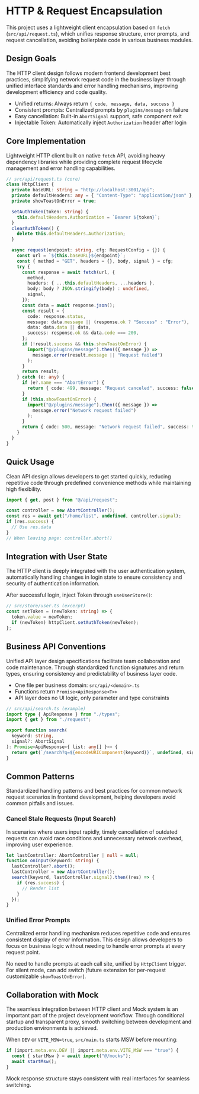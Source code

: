 # HTTP & Request Encapsulation

This project uses a lightweight client encapsulation based on `fetch` (`src/api/request.ts`), which unifies response structure, error prompts, and request cancellation, avoiding boilerplate code in various business modules.

## Design Goals

The HTTP client design follows modern frontend development best practices, simplifying network request code in the business layer through unified interface standards and error handling mechanisms, improving development efficiency and code quality.

- Unified returns: Always return `{ code, message, data, success }`
- Consistent prompts: Centralized prompts by `plugins/message` on failure
- Easy cancellation: Built-in `AbortSignal` support, safe component exit
- Injectable Token: Automatically inject `Authorization` header after login

## Core Implementation

Lightweight HTTP client built on native `fetch` API, avoiding heavy dependency libraries while providing complete request lifecycle management and error handling capabilities.

```ts
// src/api/request.ts (core)
class HttpClient {
  private baseURL: string = "http://localhost:3001/api";
  private defaultHeaders: any = { "Content-Type": "application/json" };
  private showToastOnError = true;

  setAuthToken(token: string) {
    this.defaultHeaders.Authorization = `Bearer ${token}`;
  }
  clearAuthToken() {
    delete this.defaultHeaders.Authorization;
  }

  async request(endpoint: string, cfg: RequestConfig = {}) {
    const url = `${this.baseURL}${endpoint}`;
    const { method = "GET", headers = {}, body, signal } = cfg;
    try {
      const response = await fetch(url, {
        method,
        headers: { ...this.defaultHeaders, ...headers },
        body: body ? JSON.stringify(body) : undefined,
        signal,
      });
      const data = await response.json();
      const result = {
        code: response.status,
        message: data.message || (response.ok ? "Success" : "Error"),
        data: data.data || data,
        success: response.ok && data.code === 200,
      };
      if (!result.success && this.showToastOnError) {
        import("@/plugins/message").then(({ message }) =>
          message.error(result.message || "Request failed")
        );
      }
      return result;
    } catch (e: any) {
      if (e?.name === "AbortError") {
        return { code: 499, message: "Request canceled", success: false };
      }
      if (this.showToastOnError) {
        import("@/plugins/message").then(({ message }) =>
          message.error("Network request failed")
        );
      }
      return { code: 500, message: "Network request failed", success: false };
    }
  }
}
```

## Quick Usage

Clean API design allows developers to get started quickly, reducing repetitive code through predefined convenience methods while maintaining high flexibility.

```ts
import { get, post } from "@/api/request";

const controller = new AbortController();
const res = await get("/home/list", undefined, controller.signal);
if (res.success) {
  // Use res.data
}
// When leaving page: controller.abort()
```

## Integration with User State

The HTTP client is deeply integrated with the user authentication system, automatically handling changes in login state to ensure consistency and security of authentication information.

After successful login, inject Token through `useUserStore()`:

```ts
// src/store/user.ts (excerpt)
const setToken = (newToken: string) => {
  token.value = newToken;
  if (newToken) httpClient.setAuthToken(newToken);
};
```

## Business API Conventions

Unified API layer design specifications facilitate team collaboration and code maintenance. Through standardized function signatures and return types, ensuring consistency and predictability of business layer code.

- One file per business domain: `src/api/<domain>.ts`
- Functions return `Promise<ApiResponse<T>>`
- API layer does no UI logic, only parameter and type constraints

```ts
// src/api/search.ts (example)
import type { ApiResponse } from "./types";
import { get } from "./request";

export function search(
  keyword: string,
  signal?: AbortSignal
): Promise<ApiResponse<{ list: any[] }>> {
  return get(`/search?q=${encodeURIComponent(keyword)}`, undefined, signal);
}
```

## Common Patterns

Standardized handling patterns and best practices for common network request scenarios in frontend development, helping developers avoid common pitfalls and issues.

### Cancel Stale Requests (Input Search)

In scenarios where users input rapidly, timely cancellation of outdated requests can avoid race conditions and unnecessary network overhead, improving user experience.

```ts
let lastController: AbortController | null = null;
function onInput(keyword: string) {
  lastController?.abort();
  lastController = new AbortController();
  search(keyword, lastController.signal).then((res) => {
    if (res.success) {
      // Render list
    }
  });
}
```

### Unified Error Prompts

Centralized error handling mechanism reduces repetitive code and ensures consistent display of error information. This design allows developers to focus on business logic without needing to handle error prompts at every request point.

No need to handle prompts at each call site, unified by `HttpClient` trigger. For silent mode, can add switch (future extension for per-request customizable `showToastOnError`).

## Collaboration with Mock

The seamless integration between HTTP client and Mock system is an important part of the project development workflow. Through conditional startup and transparent proxy, smooth switching between development and production environments is achieved.

When `DEV` or `VITE_MSW=true`, `src/main.ts` starts MSW before mounting:

```ts
if (import.meta.env.DEV || import.meta.env.VITE_MSW === "true") {
  const { startMsw } = await import("@/mocks");
  await startMsw();
}
```

Mock response structure stays consistent with real interfaces for seamless switching.
